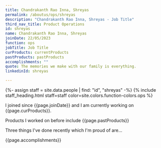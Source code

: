 ```yaml
---
title: Chandrakanth Rao Inna, Shreyas
permalink: /aboutus/ops/shreyas
description: "Chandrakanth Rao Inna, Shreyas - Job Title"
third_nav_title: Product Operations
id: shreyas
name: Chandrakanth Rao Inna, Shreyas
joinDate: 22/05/2023
function: ops
jobTitle: Job Title
curProducts: currentProducts
pastProducts: pastProducts
accomplishments: ""
quote: The memories we make with our family is everything.
linkedinId: shreyas

---
```


{%- assign staff = site.data.people | find: "id", "shreyas" -%}
{% include staff_heading.html staff=staff color=site.colors.function-colors.ops %}

<p>I joined since {{page.joinDate}} and I am currently working on {{page.curProducts}}.</p>

<p>Products I worked on before include {{page.pastProducts}}</p>

<p>Three things I've done recently which I'm proud of are...</p>
{{page.accomplishments}}
